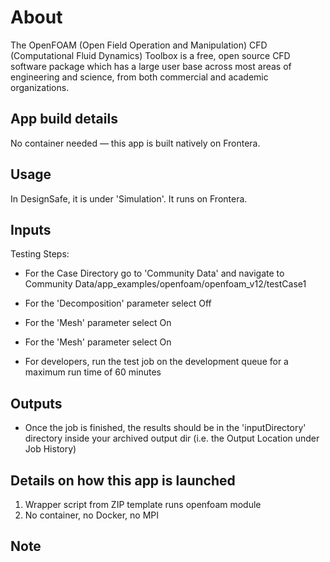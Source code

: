 # About
The OpenFOAM (Open Field Operation and Manipulation) CFD (Computational Fluid Dynamics) Toolbox is a free, open source CFD software package which has a large user base across most areas of engineering and science, from both commercial and academic organizations.

## App build details
No container needed — this app is built natively on Frontera.

## Usage
In DesignSafe, it is under 'Simulation'. It runs on Frontera.

## Inputs
Testing Steps:
- For the Case Directory go to 'Community Data' and navigate to Community Data/app_examples/openfoam/openfoam_v12/testCase1
- For the 'Decomposition' parameter select Off
- For the 'Mesh' parameter select On
- For the 'Mesh' parameter select On

- For developers, run the test job on the development queue for a maximum run time of 60 minutes

## Outputs

- Once the job is finished, the results should be in the 'inputDirectory' directory inside your archived output dir (i.e. the Output Location under Job History)

## Details on how this app is launched
1. Wrapper script from ZIP template runs openfoam module
2. No container, no Docker, no MPI

## Note
